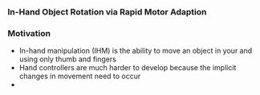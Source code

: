### In-Hand Object Rotation via Rapid Motor Adaption

### Motivation
- In-hand manipulation (IHM) is the ability to move an object in your and using only thumb and fingers
- Hand controllers are much harder to develop because the implicit changes in movement need to occur
- 